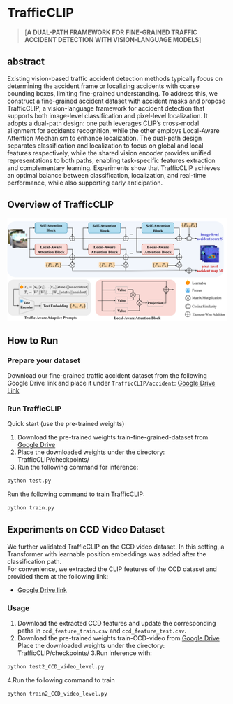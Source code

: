 # TrafficCLIP 
> [**A DUAL-PATH FRAMEWORK FOR FINE-GRAINED TRAFFIC ACCIDENT DETECTION WITH VISION-LANGUAGE MODELS**]

## abstract 
Existing vision-based traffic accident detection methods typically focus on determining the accident frame or localizing accidents with coarse bounding boxes, limiting fine-grained understanding.
To address this, we construct a fine-grained accident dataset with accident masks and propose TrafficCLIP, a vision-language framework for accident detection that supports both image-level classification and pixel-level localization. It adopts a dual-path design:  one path leverages CLIP’s cross-modal alignment for accidents recognition, while the other employs Local-Aware Attention Mechanism to enhance localization. The dual-path design separates classification and localization to focus on global and local features respectively, while the shared vision encoder provides unified representations to both paths, enabling task-specific features extraction and complementary learning. Experiments show that TrafficCLIP achieves an optimal balance between classification, localization, and real-time performance, while also supporting early anticipation.

## Overview of TrafficCLIP
![overview](https://github.com/Sophia35/TrafficCLIP/blob/main/TrafficCLIP.png)

## How to Run
### Prepare your dataset
Download our fine-grained traffic accident dataset from the following Google Drive link and place it under `TrafficCLIP/accident`:
[Google Drive Link](https://drive.google.com/file/d/1snuQ5fn0FA9rEKhvWrBzKqdnwkxYj_7e/view?usp=sharing)
### Run TrafficCLIP
Quick start (use the pre-trained weights)
1. Download the pre-trained weights train-fine-grained-dataset from [Google Drive](https://drive.google.com/file/d/1vZMjZAR9vssg9Ev7e7mQS6BrbVwfwUks/view?usp=sharing)
2. Place the downloaded weights under the directory: TrafficCLIP/checkpoints/
3. Run the following command for inference:
```bash
python test.py
```
Run the following command to train TrafficCLIP:
```bash
python train.py
```

## Experiments on CCD Video Dataset
We further validated TrafficCLIP on the CCD video dataset. In this setting, a Transformer with learnable position embeddings was added after the classification path.  
For convenience, we extracted the CLIP features of the CCD dataset and provided them at the following link:  
- [Google Drive link](https://drive.google.com/file/d/1cW6r2ItTpf0pjLc8bpcVvIVlVa-YIL_W/view?usp=sharing)
### Usage
1. Download the extracted CCD features and update the corresponding paths in `ccd_feature_train.csv` and `ccd_feature_test.csv`.
2.  Download the pre-trained weights train-CCD-video from [Google Drive](https://drive.google.com/file/d/1vZMjZAR9vssg9Ev7e7mQS6BrbVwfwUks/view?usp=sharing) Place the downloaded weights under the directory: TrafficCLIP/checkpoints/
3.Run inference with:
```bash
python test2_CCD_video_level.py
```
4.Run the following command to train
```bash
python train2_CCD_video_level.py
```
